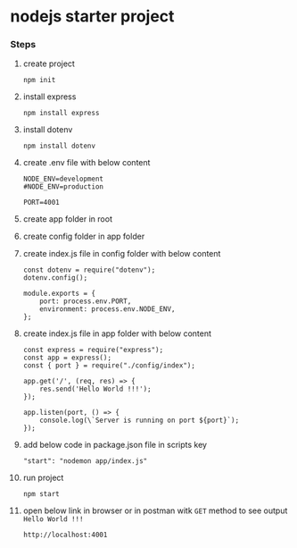 # nodejs starter project

### Steps

1. create project

    ```
    npm init
    ```

2. install express

    ```
    npm install express
    ```

3. install dotenv

    ```
    npm install dotenv
    ```

4. create .env file with below content

    ```
    NODE_ENV=development
    #NODE_ENV=production

    PORT=4001
    ```

5. create app folder in root
6. create config folder in app folder
7. create index.js file in config folder with below content

    ```
    const dotenv = require("dotenv");
    dotenv.config();

    module.exports = {
        port: process.env.PORT,
        environment: process.env.NODE_ENV,
    };
    ```

8. create index.js file in app folder with below content

    ```
    const express = require("express");
    const app = express();
    const { port } = require("./config/index");

    app.get('/', (req, res) => {
        res.send('Hello World !!!');
    });

    app.listen(port, () => {
        console.log(\`Server is running on port ${port}`);
    });
    ```

9. add below code in package.json file in scripts key
    
    ```
    "start": "nodemon app/index.js"
    ```
    
10. run project

    ```
    npm start
    ```

11. open below link in browser or in postman witk `GET` method to see output `Hello World !!!`

    ```
    http://localhost:4001
    ```